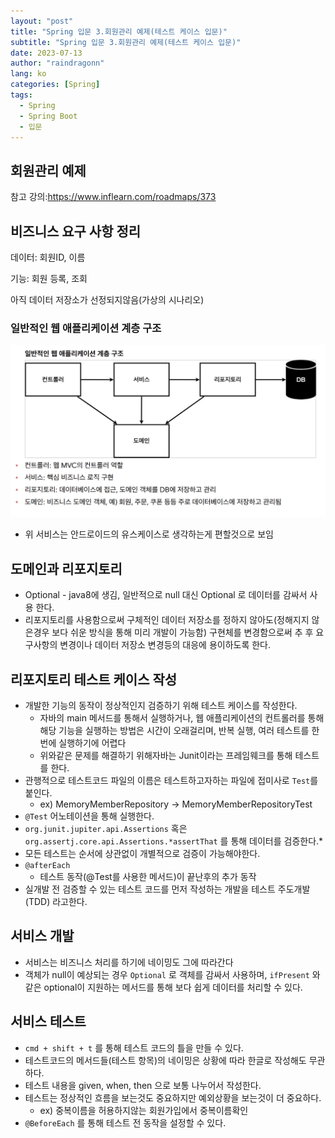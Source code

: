 ```yaml
---
layout: "post"
title: "Spring 입문 3.회원관리 예제(테스트 케이스 입문)"
subtitle: "Spring 입문 3.회원관리 예제(테스트 케이스 입문)"
date: 2023-07-13
author: "raindragonn"
lang: ko
categories: [Spring]
tags:
  - Spring
  - Spring Boot
  - 입문
---
```

## 회원관리 예제

참고 강의:https://www.inflearn.com/roadmaps/373 

## 비즈니스 요구 사항 정리

데이터: 회원ID, 이름

기능: 회원 등록, 조회

아직 데이터 저장소가 선정되지않음(가상의 시나리오)

### 일반적인 웹 애플리케이션 계층 구조

![Untitled](/assets/images/post/2023-07-13-1.png)

- 위 서비스는 안드로이드의 유스케이스로 생각하는게 편할것으로 보임

## 도메인과 리포지토리

- Optional - java8에 생김, 일반적으로 null 대신 Optional 로 데이터를 감싸서 사용 한다.
- 리포지토리를 사용함으로써 구체적인 데이터 저장소를 정하지 않아도(정해지지 않은경우 보다 쉬운 방식을 통해 미리 개발이 가능함) 구현체를 변경함으로써 추 후 요구사항의 변경이나 데이터 저장소 변경등의 대응에 용이하도록 한다.

## 리포지토리 테스트 케이스 작성

- 개발한 기능의 동작이 정상적인지 검증하기 위해 테스트 케이스를 작성한다.
    - 자바의 main 메서드를 통해서 실행하거나, 웹 애플리케이션의 컨트롤러를 통해 해당 기능을 실행하는 방법은 시간이 오래걸리며, 반복 실행, 여러 테스트를 한번에 실행하기에 어렵다
    - 위와같은 문제를 해결하기 위해자바는 Junit이라는 프레임웨크를 통해 테스트를 한다.
- 관행적으로 테스트코드 파일의 이름은 테스트하고자하는 파일에 접미사로 `Test`를 붙인다.
    - ex) MemoryMemberRepository → MemoryMemberRepositoryTest
- `@Test` 어노테이션을 통해 실행한다.
- `org.junit.jupiter.api.Assertions` 혹은 `org.assertj.core.api.Assertions.*assertThat` 를 통해 데이터를 검증한다.*
- 모든 테스트는 순서에 상관없이 개별적으로 검증이 가능해야한다.
- `@afterEach`
    - 테스트 동작(@Test를 사용한 메서드)이 끝난후의 추가 동작
- 실개발 전 검증할 수 있는 테스트 코드를 먼저 작성하는 개발을 테스트 주도개발(TDD) 라고한다.

## 서비스 개발

- 서비스는 비즈니스 처리를 하기에 네이밍도 그에 따라간다
- 객체가 null이 예상되는 경우 `Optional` 로 객체를 감싸서 사용하며, `ifPresent` 와 같은 optional이 지원하는 메서드를 통해 보다 쉽게 데이터를 처리할 수 있다.

## 서비스 테스트

- `cmd + shift + t` 를 통해 테스트 코드의 틀을 만들 수 있다.
- 테스트코드의 메서드들(테스트 항목)의 네이밍은 상황에 따라 한글로 작성해도 무관하다.
- 테스트 내용을 given, when, then 으로 보통 나누어서 작성한다.
- 테스트는 정상적인 흐름을 보는것도 중요하지만 예외상황을 보는것이 더 중요하다.
    - ex) 중복이름을 허용하지않는 회원가입에서 중복이름확인
- `@BeforeEach` 를 통해 테스트 전 동작을 설정할 수 있다.